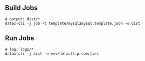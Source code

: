 ## Build Jobs
```shell
# output: dist/*
datax-cli -j job -t template/mysql2mysql.template.json -o dist
```

## Run Jobs
```shell
# log: logs/*
datax-cli -j dist -e env/default.properties
```